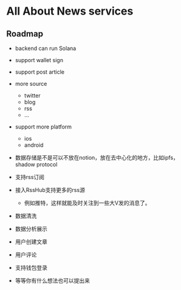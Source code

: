 # All About News services

## Roadmap

- backend can run Solana
- support wallet sign
- support post article
- more source
    - twitter
    - blog
    - rss
    - ...
- support more platform
    - ios
    - android


- 数据存储是不是可以不放在notion，放在去中心化的地方，比如ipfs，shadow protocol
- 支持rss订阅
- 接入RssHub支持更多的rss源
    - 例如推特，这样就能及时关注到一些大V发的消息了。
- 数据清洗
- 数据分析展示
- 用户创建文章
- 用户评论
- 支持钱包登录
- 等等你有什么想法也可以提出来

